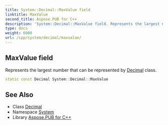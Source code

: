 ```yaml
---
title: System::Decimal::MaxValue field
linktitle: MaxValue
second_title: Aspose.PUB for C++
description: 'System::Decimal::MaxValue field. Represents the largest number that can be represented by Decimal class in C++.'
type: docs
weight: 6000
url: /cpp/system/decimal/maxvalue/
---
```

## MaxValue field


Represents the largest number that can be represented by [Decimal](../) class.

```cpp
static const Decimal System::Decimal::MaxValue
```

## See Also

* Class [Decimal](../)
* Namespace [System](../../)
* Library [Aspose.PUB for C++](../../../)
